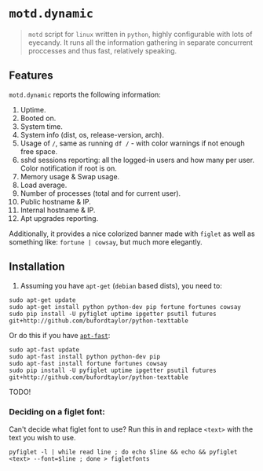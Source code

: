 # `motd.dynamic`
> `motd` script for `linux` written in `python`, highly configurable with lots of eyecandy.
> It runs all the information gathering in separate concurrent proccesses and thus fast, relatively speaking.

## Features

`motd.dynamic` reports the following information:

1. Uptime.
2. Booted on.
3. System time.
4. System info (dist, os, release-version, arch).
5. Usage of `/`, same as running `df /` - with color warnings if not enough free space.
6. sshd sessions reporting: all the logged-in users and how many per user. Color notification if root is on.
7. Memory usage & Swap usage.
8. Load average.
9. Number of processes (total and for current user).
10. Public hostname & IP.
11. Internal hostname & IP.
12. Apt upgrades reporting.

Additionally, it provides a nice colorized banner made with `figlet` as well as something like: `fortune | cowsay`, but much more elegantly. 

## Installation

1. Assuming you have `apt-get` (`debian` based dists), you need to:

```shell
sudo apt-get update
sudo apt-get install python python-dev pip fortune fortunes cowsay
sudo pip install -U pyfiglet uptime ipgetter psutil futures git+http://github.com/bufordtaylor/python-texttable
```
Or do this if you have [`apt-fast`](https://github.com/ilikenwf/apt-fast):

```shell
sudo apt-fast update
sudo apt-fast install python python-dev pip
sudo apt-fast install fortune fortunes cowsay
sudo pip install -U pyfiglet uptime ipgetter psutil futures git+http://github.com/bufordtaylor/python-texttable
```

TODO!

### Deciding on a figlet font:

Can't decide what figlet font to use? Run this in and replace `<text>` with the text you wish to use.

```shell
pyfiglet -l | while read line ; do echo $line && echo && pyfiglet <text> --font=$line ; done > figletfonts
```

